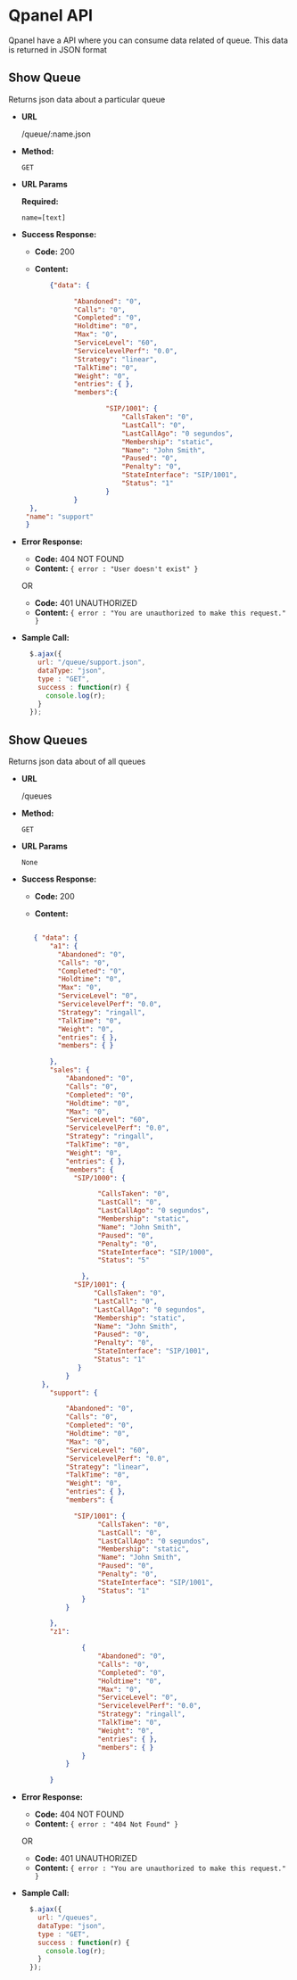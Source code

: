 # Qpanel API

 Qpanel have a API where you can consume data related of queue. This data is returned in
  JSON format



**Show Queue**
----
  Returns json data about a particular queue

* **URL**

  /queue/:name.json

* **Method:**

  `GET`

*  **URL Params**

   **Required:**

   `name=[text]`


* **Success Response:**

  * **Code:** 200

  * **Content:**

   ```json
          {"data": {

                "Abandoned": "0",
                "Calls": "0",
                "Completed": "0",
                "Holdtime": "0",
                "Max": "0",
                "ServiceLevel": "60",
                "ServicelevelPerf": "0.0",
                "Strategy": "linear",
                "TalkTime": "0",
                "Weight": "0",
                "entries": { },
                "members":{

                        "SIP/1001": {
                            "CallsTaken": "0",
                            "LastCall": "0",
                            "LastCallAgo": "0 segundos",
                            "Membership": "static",
                            "Name": "John Smith",
                            "Paused": "0",
                            "Penalty": "0",
                            "StateInterface": "SIP/1001",
                            "Status": "1"
                        }
                }
     },
    "name": "support"
    }
    ```

* **Error Response:**

  * **Code:** 404 NOT FOUND
  * **Content:** `{ error : "User doesn't exist" }`

  OR

  * **Code:** 401 UNAUTHORIZED
  * **Content:** `{ error : "You are unauthorized to make this request." }`

* **Sample Call:**

  ```javascript
    $.ajax({
      url: "/queue/support.json",
      dataType: "json",
      type : "GET",
      success : function(r) {
        console.log(r);
      }
    });
  ```




**Show Queues**
----
  Returns json data about of all queues

* **URL**

  /queues

* **Method:**

  `GET`

*  **URL Params**

   `None`


* **Success Response:**

  * **Code:** 200

  * **Content:**

   ```json

      { "data": {
          "a1": {
            "Abandoned": "0",
            "Calls": "0",
            "Completed": "0",
            "Holdtime": "0",
            "Max": "0",
            "ServiceLevel": "0",
            "ServicelevelPerf": "0.0",
            "Strategy": "ringall",
            "TalkTime": "0",
            "Weight": "0",
            "entries": { },
            "members": { }

          },
          "sales": {
              "Abandoned": "0",
              "Calls": "0",
              "Completed": "0",
              "Holdtime": "0",
              "Max": "0",
              "ServiceLevel": "60",
              "ServicelevelPerf": "0.0",
              "Strategy": "ringall",
              "TalkTime": "0",
              "Weight": "0",
              "entries": { },
              "members": {
                "SIP/1000": {

                      "CallsTaken": "0",
                      "LastCall": "0",
                      "LastCallAgo": "0 segundos",
                      "Membership": "static",
                      "Name": "John Smith",
                      "Paused": "0",
                      "Penalty": "0",
                      "StateInterface": "SIP/1000",
                      "Status": "5"

                  },
                "SIP/1001": {
                     "CallsTaken": "0",
                     "LastCall": "0",
                     "LastCallAgo": "0 segundos",
                     "Membership": "static",
                     "Name": "John Smith",
                     "Paused": "0",
                     "Penalty": "0",
                     "StateInterface": "SIP/1001",
                     "Status": "1"
                 }
              }
        },
          "support": {

              "Abandoned": "0",
              "Calls": "0",
              "Completed": "0",
              "Holdtime": "0",
              "Max": "0",
              "ServiceLevel": "60",
              "ServicelevelPerf": "0.0",
              "Strategy": "linear",
              "TalkTime": "0",
              "Weight": "0",
              "entries": { },
              "members": {

                "SIP/1001": {
                      "CallsTaken": "0",
                      "LastCall": "0",
                      "LastCallAgo": "0 segundos",
                      "Membership": "static",
                      "Name": "John Smith",
                      "Paused": "0",
                      "Penalty": "0",
                      "StateInterface": "SIP/1001",
                      "Status": "1"
                  }
              }

          },
          "z1":

                  {
                      "Abandoned": "0",
                      "Calls": "0",
                      "Completed": "0",
                      "Holdtime": "0",
                      "Max": "0",
                      "ServiceLevel": "0",
                      "ServicelevelPerf": "0.0",
                      "Strategy": "ringall",
                      "TalkTime": "0",
                      "Weight": "0",
                      "entries": { },
                      "members": { }
                  }
              }

          }

    ```

* **Error Response:**

  * **Code:** 404 NOT FOUND
  * **Content:** `{ error : "404 Not Found" }`

  OR

  * **Code:** 401 UNAUTHORIZED
  * **Content:** `{ error : "You are unauthorized to make this request." }`

* **Sample Call:**

  ```javascript
    $.ajax({
      url: "/queues",
      dataType: "json",
      type : "GET",
      success : function(r) {
        console.log(r);
      }
    });
  ```
